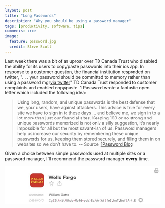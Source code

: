 ```yaml
---
layout: post
title: "Long Passwords"
description: "Why you should be using a password manager"
tags: [productivity, software, tips]
comments: true
image:
  feature: password.jpg
  credit: Steve Scott
---
```

Last week there was a bit of an uproar over TD Canada Trust who disabled the ability for its users to copy/paste passwords into their ios app.  In response to a customer question, the financial institution responded on twitter, ". . . your password should be committed to memory rather than using a password mgr[via twitter](https://twitter.com/roustem/status/578909191533944832)"  TD Canada Trust responded to customer complaints and enabled copy/paste.    1 Password wrote a fantastic open letter which included the following idea:

> Using long, random, and unique passwords is the best defense that we, your users, have against attackers. This advice is true for every site we have to sign in to these days … and believe me, we sign in to a lot more than just our financial sites. Keeping 100 or so strong and unique passwords memorized is not only a silly suggestion, it’s nearly impossible for all but the most savant-ish of us. Password managers help us increase our security by remembering these unique passwords for us, keeping them stored securely, and filling them in on websites so we don’t have to. -- Source: [1Password Blog](https://blog.agilebits.com/2015/03/23/an-open-letter-to-banks/)

Given a choice between simple passwords used at multiple sites or a password manager, I'll recommend the password manager **every** time.  

![Password](images/password.jpg)
